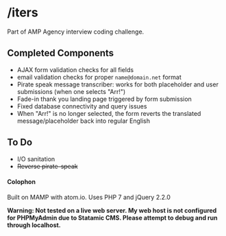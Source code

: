 # /iters

Part of AMP Agency interview coding challenge.

## Completed Components
- AJAX form validation checks for all fields
- email validation checks for proper ```name@domain.net``` format
- Pirate speak message transcriber: works for both placeholder and user submissions (when one selects "Arr!")
- Fade-in thank you landing page triggered by form submission
- Fixed database connectivity and query issues
- When "Arr!" is no longer selected, the form reverts the translated message/placeholder back into regular English

## To Do
- I/O sanitation
- ~~Reverse pirate-speak~~


#### Colophon
Built on MAMP with atom.io. Uses PHP 7 and jQuery 2.2.0

**Warning: Not tested on a live web server. My web host is not configured for PHPMyAdmin due to Statamic CMS. Please attempt to debug and run through localhost.**

